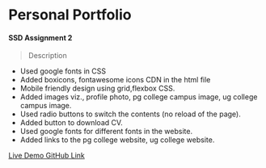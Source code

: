 
# Personal Portfolio

#### SSD Assignment 2

> Description

- Used google fonts in CSS
- Added boxicons, fontawesome icons CDN in the html file
- Mobile friendly design using grid,flexbox CSS.
- Added images viz., profile photo, pg college campus image, ug college campus image.
- Used radio buttons to switch the contents (no reload of the page).
- Added button to download CV.
- Used google fonts for different fonts in the website.
- Added links to the pg college website, ug college website.

[Live Demo GitHub Link](https://maneeshguptanvss.github.io/)